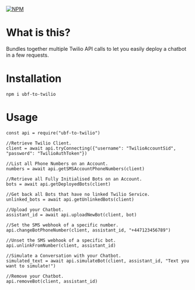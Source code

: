 [![NPM](https://nodei.co/npm/ubf-to-twilio.png?downloads=true&downloadRank=true&stars=true)](https://nodei.co/npm/ubf-to-twilio/)

# What is this?

Bundles together multiple Twilio API calls to let you easily deploy a chatbot in a few requests.

# Installation

`npm i ubf-to-twilio`

# Usage
```
const api = require("ubf-to-twilio")

//Retrieve Twilio Client.
client = await api.tryConnecting({"username": "TwilioAccountSid", "password": "TwilioAuthToken"})

//List all Phone Numbers on an Account.
numbers = await api.getSMSAccountPhoneNumbers(client)

//Retrieve all Fully Initialised Bots on an Account.
bots = await api.getDeployedBots(client)

//Get back all Bots that have no linked Twilio Service.
unlinked_bots = await api.getUnlinkedBots(client)

//Upload your Chatbot.
assistant_id = await api.uploadNewBot(client, bot)

//Set the SMS webhook of a specific number.
api.changeBotPhoneNumber(client, assistant_id, "+447123456789")

//Unset the SMS webhook of a specific bot.
api.unlinkFromNumber(client, assistant_id)

//Simulate a Conversation with your Chatbot.
simulated_text = await api.simulateBot(client, assistant_id, "Text you want to simulate!")

//Remove your Chatbot.
api.removeBot(client, assistant_id)

```